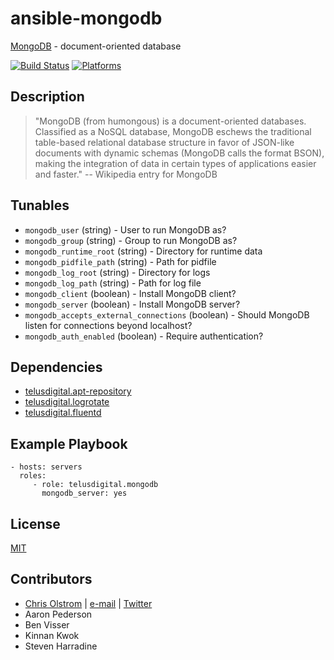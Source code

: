 # ansible-mongodb

[MongoDB](https://www.mongodb.org/) - document-oriented database

[![Build Status](https://travis-ci.org/telusdigital/ansible-mongodb.svg?branch=master)](https://travis-ci.org/telusdigital/ansible-mongodb)
[![Platforms](http://img.shields.io/badge/platforms-ubuntu-lightgrey.svg?style=flat)](#)


Description
-----------
> "MongoDB (from humongous) is a document-oriented databases. Classified as a NoSQL database, MongoDB eschews the traditional table-based relational database structure in favor of JSON-like documents with dynamic schemas (MongoDB calls the format BSON), making the integration of data in certain types of applications easier and faster."
> -- Wikipedia entry for MongoDB

Tunables
--------
* `mongodb_user` (string) - User to run MongoDB as?
* `mongodb_group` (string) - Group to run MongoDB as?
* `mongodb_runtime_root` (string) - Directory for runtime data
* `mongodb_pidfile_path` (string) - Path for pidfile
* `mongodb_log_root` (string) - Directory for logs
* `mongodb_log_path` (string) - Path for log file
* `mongodb_client` (boolean) - Install MongoDB client?
* `mongodb_server` (boolean) - Install MongoDB server?
* `mongodb_accepts_external_connections` (boolean) - Should MongoDB listen for connections beyond localhost?
* `mongodb_auth_enabled` (boolean) - Require authentication?

Dependencies
------------
* [telusdigital.apt-repository](https://github.com/telusdigital/ansible-apt-repository/)
* [telusdigital.logrotate](https://github.com/telusdigital/ansible-logrotate/)
* [telusdigital.fluentd](https://github.com/telusdigital/ansible-fluentd/)

Example Playbook
----------------
    - hosts: servers
      roles:
         - role: telusdigital.mongodb
           mongodb_server: yes

License
-------
[MIT](https://tldrlegal.com/license/mit-license)

Contributors
------------
* [Chris Olstrom](https://colstrom.github.io/) | [e-mail](mailto:chris@olstrom.com) | [Twitter](https://twitter.com/ChrisOlstrom)
* Aaron Pederson
* Ben Visser
* Kinnan Kwok
* Steven Harradine
